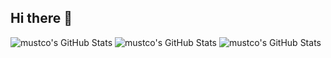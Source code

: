 ## Hi there 👋

<img src="https://github-readme-stats.vercel.app/api?username=mustco&theme=dracula&show_icons=true&hide_border=true&count_private=true" alt="mustco's GitHub Stats" />

<img src="https://github-readme-stats.vercel.app/api/top-langs/?username=mustco&theme=dracula&show_icons=true&hide_border=true&layout=compact" alt="mustco's GitHub Stats" />

<img src="https://github-readme-streak-stats.herokuapp.com/?user=mustco&theme=dracula&hide_border=true" alt="mustco's GitHub Stats" />
